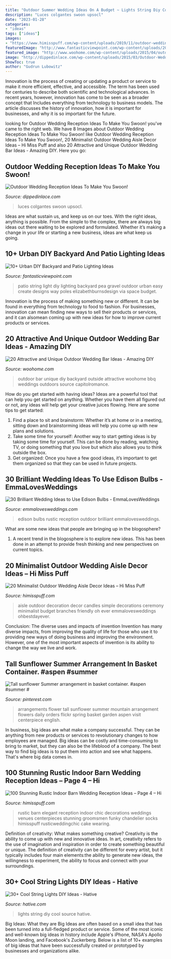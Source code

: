 ```yaml
---
title: "Outdoor Summer Wedding Ideas On A Budget ~ Lights String Diy Cool Source Hative"
description: "Luces colgantes swoon upsocl"
date: "2023-01-28"
categories:
- "ideas"
tags: ["ideas"]
images:
- "https://www.himisspuff.com/wp-content/uploads/2019/11/outdoor-wedding-ceremony-aisle-with-branches-and-candles1.jpg"
featuredImage: "http://www.fantasticviewpoint.com/wp-content/uploads/2016/09/IMG_8952-1024x683-634x423.jpg"
featured_image: "http://www.woohome.com/wp-content/uploads/2015/04/outdoor-wedding-bar-woohome-4.jpg"
image: "http://dippedinlace.com/wp-content/uploads/2015/03/Outdoor-Wedding-Reception-Ideas-17-683x1024.jpg"
ShowToc: true
author: "Gudrun Lubowitz"
---
```



Innovation is the process of creating or updating a product or service to make it more efficient, effective, and accessible. The term has been used for centuries to describe both scientific and technological advances. In recent years, however, innovation has come to be seen as a broader concept that Includes everything from technology to business models. The article discusses the history of innovation, how it is important for businesses, and why it is so important for the future.

	

		
looking for Outdoor Wedding Reception Ideas To Make You Swoon! you've came to the right web. We have 8 Images about Outdoor Wedding Reception Ideas To Make You Swoon! like Outdoor Wedding Reception Ideas To Make You Swoon!, 20 Minimalist Outdoor Wedding Aisle Decor Ideas – Hi Miss Puff and also 20 Attractive and Unique Outdoor Wedding Bar Ideas - Amazing DIY. Here you go:
		
    
## Outdoor Wedding Reception Ideas To Make You Swoon!

<img loading=lazy src="http://dippedinlace.com/wp-content/uploads/2015/03/Outdoor-Wedding-Reception-Ideas-17-683x1024.jpg" onerror="this.onerror=null;this.src='https://tse1.mm.bing.net/th?id=OIP.4pARtjK8wA2az3VAD37ivQHaLG&amp;pid=15.1';" alt="Outdoor Wedding Reception Ideas To Make You Swoon!">

_Source: dippedinlace.com_

>luces colgantes swoon upsocl. 

	

Ideas are what sustain us, and keep us on our toes. With the right ideas, anything is possible. From the simple to the complex, there are always big ideas out there waiting to be explored and formulated. Whether it’s making a change in your life or starting a new business, ideas are what keep us going.

    
## 10+ Urban DIY Backyard And Patio Lighting Ideas

<img loading=lazy src="http://www.fantasticviewpoint.com/wp-content/uploads/2016/09/IMG_8952-1024x683-634x423.jpg" onerror="this.onerror=null;this.src='https://tse2.mm.bing.net/th?id=OIP.yHRuRPG-s5-lCeMMRLGIkAHaE8&amp;pid=15.1';" alt="10+ Urban DIY Backyard and Patio Lighting Ideas">

_Source: fantasticviewpoint.com_

>patio string light diy lighting backyard pea gravel outdoor urban easy create designs way poles elizabethburnsdesign via space budget. 

	

Innovation is the process of making something new or different. It can be found in everything from technology to food to fashion. For businesses, innovation can mean finding new ways to sell their products or services, and it can alsomean coming up with new ideas for how to improve current products or services.

    
## 20 Attractive And Unique Outdoor Wedding Bar Ideas - Amazing DIY

<img loading=lazy src="http://www.woohome.com/wp-content/uploads/2015/04/outdoor-wedding-bar-woohome-4.jpg" onerror="this.onerror=null;this.src='https://tse3.mm.bing.net/th?id=OIP.Y-voiVdaJrhncY_b6UrlAgHaLH&amp;pid=15.1';" alt="20 Attractive and Unique Outdoor Wedding Bar Ideas - Amazing DIY">

_Source: woohome.com_

>outdoor bar unique diy backyard outside attractive woohome bbq weddings outdoors source capitolromance. 

	

How do you get started with having ideas?
Ideas are a powerful tool that can help you get started on anything. Whether you have them all figured out or not, any ideas will help get your creative juices flowing. Here are some tips to get started: 
1. Find a place to sit and brainstorm: Whether it’s at home or in a meeting, sitting down and brainstorming ideas will help you come up with new plans and solutions. 
2. Take some time for yourself: Another way to start getting ideas is by taking some time for yourself. This can be done by reading, watching TV, or doing something that you love but which also allows you to think outside the box. 
3. Get organized: Once you have a few good ideas, it’s important to get them organized so that they can be used in future projects.

    
## 30 Brilliant Wedding Ideas To Use Edison Bulbs - EmmaLovesWeddings

<img loading=lazy src="https://emmalovesweddings.com/wp-content/uploads/2017/10/outdoor-rustic-wedding-reception-ideas.jpg" onerror="this.onerror=null;this.src='https://tse3.mm.bing.net/th?id=OIP.fZdrfC13ry4-yquBoRzX-QHaLH&amp;pid=15.1';" alt="30 Brilliant Wedding Ideas to Use Edison Bulbs - EmmaLovesWeddings">

_Source: emmalovesweddings.com_

>edison bulbs rustic reception outdoor brilliant emmalovesweddings. 

	

What are some new ideas that people are bringing up in the blogosphere?
1. A recent trend in the blogosphere is to explore new ideas. This has been done in an attempt to provide fresh thinking and new perspectives on current topics.

    
## 20 Minimalist Outdoor Wedding Aisle Decor Ideas – Hi Miss Puff

<img loading=lazy src="https://www.himisspuff.com/wp-content/uploads/2019/11/outdoor-wedding-ceremony-aisle-with-branches-and-candles1.jpg" onerror="this.onerror=null;this.src='https://tse2.mm.bing.net/th?id=OIP.NyF1rQRp8RQGItyJ3nnlmAHaLG&amp;pid=15.1';" alt="20 Minimalist Outdoor Wedding Aisle Decor Ideas – Hi Miss Puff">

_Source: himisspuff.com_

>aisle outdoor decoration decor candles simple decorations ceremony minimalist budget branches friendly oh ever emmalovesweddings ohbestdayever. 

	

Conclusion: The diverse uses and impacts of invention
Invention has many diverse impacts, from improving the quality of life for those who use it to providing new ways of doing business and improving the environment. However, one of the most important aspects of invention is its ability to change the way we live and work.

    
## Tall Sunflower Summer Arrangement In Basket Container. #aspen #summer #

<img loading=lazy src="https://i.pinimg.com/736x/d7/06/8c/d7068c3e0a9d989cfca75710ca1ea971--home-flower-arrangements-sunflower-arrangements.jpg" onerror="this.onerror=null;this.src='https://tse1.mm.bing.net/th?id=OIP.qmE4PE93wPAN0jtHBslQNgHaLH&amp;pid=15.1';" alt="Tall sunflower Summer arrangement in basket container. #aspen #summer #">

_Source: pinterest.com_

>arrangements flower tall sunflower summer mountain arrangement flowers daily orders flickr spring basket garden aspen visit centerpiece english. 

	

In business, big ideas are what make a company successful. They can be anything from new products or services to revolutionary changes to how employees are managed. Big ideas can be costly and time-consuming to bring to market, but they can also be the lifeblood of a company. The best way to find big ideas is to put them into action and see what happens. That's where big data comes in.

    
## 100 Stunning Rustic Indoor Barn Wedding Reception Ideas – Page 4 – Hi

<img loading=lazy src="https://www.himisspuff.com/wp-content/uploads/2016/04/Elegant-Rustic-Barn-Wedding-Reception-Ideas.jpg" onerror="this.onerror=null;this.src='https://tse1.mm.bing.net/th?id=OIP.2q4vFMvPVJWmDxKalJw0OwHaLH&amp;pid=15.1';" alt="100 Stunning Rustic Indoor Barn Wedding Reception Ideas – Page 4 – Hi">

_Source: himisspuff.com_

>rustic barn elegant reception indoor chic decorations weddings venues centerpieces stunning groomsmen funky chandelier socks himisspuff rusticweddingchic cake wearing. 

	

Definition of creativity: What makes something creative?
Creativity is the ability to come up with new and innovative ideas. In art, creativity refers to the use of imagination and inspiration in order to create something beautiful or unique. The definition of creativity can be different for every artist, but it typically includes four main elements:the ability to generate new ideas, the willingness to experiment, the ability to focus and connect with your surroundings.

    
## 30+ Cool String Lights DIY Ideas - Hative

<img loading=lazy src="https://hative.com/wp-content/uploads/2015/01/string-lights-diy-ideas/7-string-lights-diy-ideas.jpg" onerror="this.onerror=null;this.src='https://tse1.mm.bing.net/th?id=OIP.YEEweGHGFbA0n5-Bs02HpQHaLL&amp;pid=15.1';" alt="30+ Cool String Lights DIY Ideas - Hative">

_Source: hative.com_

>lights string diy cool source hative. 

	

Big Ideas: What they are
Big Ideas are often based on a small idea that has been turned into a full-fledged product or service. Some of the most iconic and well-known big ideas in history include Apple's iPhone, NASA's Apollo Moon landing, and Facebook's Zuckerberg. 
Below is a list of 10+ examples of big ideas that have been successfully created or prototyped by businesses and organizations alike.

